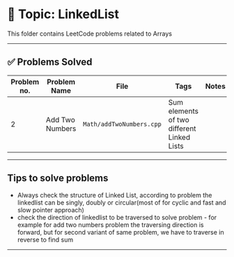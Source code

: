 # 📂 Topic: LinkedList

This folder contains LeetCode problems related to Arrays 

---

## ✅ Problems Solved

| Problem no. | Problem Name | File | Tags | Notes |
|-------------|--------------|------|------|-------|
| 2 | Add Two Numbers | `Math/addTwoNumbers.cpp` | Sum elements of two different Linked Lists |


---

## Tips to solve problems

- Always check the structure of Linked List, according to problem the linkedlist can be singly, doubly or circular(most of for cyclic and fast and slow pointer approach)
- check the direction of linkedlist to be traversed to solve problem - for example for add two numbers problem the traversing direction is forward, but for second variant of same problem, we have to traverse in reverse to find sum

---


